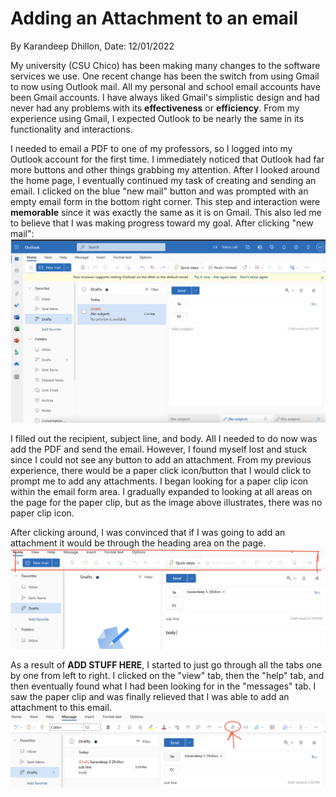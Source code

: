 # Adding an Attachment to an email
By Karandeep Dhillon, Date: 12/01/2022

My university (CSU Chico) has been making many changes to the software services we use. One recent change has been the switch from using Gmail to now using Outlook mail. All my personal and school email accounts have been Gmail accounts. I have always liked Gmail's simplistic design and had never had any problems with its **effectiveness** or **efficiency**. From my experience using Gmail, I expected Outlook to be nearly the same in its functionality and interactions.

I needed to email a PDF to one of my professors, so I logged into my Outlook account for the first time. I immediately noticed that Outlook had far more buttons and other things grabbing my attention. After I looked around the home page, I eventually continued my task of creating and sending an email. I clicked on the blue "new mail" button and was prompted with an empty email form in the bottom right corner. This step and interaction were **memorable** since it was exactly the same as it is on Gmail. This also led me to believe that I was making progress toward my goal. 
After clicking "new mail": 
![alt text](../assets/emailhome.png) 

I filled out the recipient, subject line, and body. All I needed to do now was add the PDF and send the email. However, I found myself lost and stuck since I could not see any button to add an attachment. From my previous experience, there would be a paper click icon/button that I would click to prompt me to add any attachments. I began looking for a paper clip icon within the email form area. I gradually expanded to looking at all areas on the page for the paper clip, but as the image above illustrates, there was no paper clip icon. 

After clicking around, I was convinced that if I was going to add an attachment it would be through the heading area on the page. 
![alt text](../assets/mainarea.png) 

As a result of **ADD STUFF HERE**, I started to just go through all the tabs one by one from left to right. I clicked on the "view" tab, then the "help" tab, and then eventually found what I had been looking for in the "messages" tab. I saw the paper clip and was finally relieved that I was able to add an attachment to this email. 
![alt text](../assets/paperclip.png)
